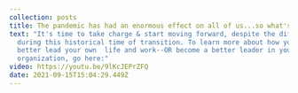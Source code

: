```yaml
---
collection: posts
title: The pandemic has had an enormous effect on all of us...so what's next?
text: "It's time to take charge & start moving forward, despite the difficulties
  during this historical time of transition. To learn more about how you can
  better lead your own  life and work--OR become a better leader in your
  organization, go here:"
video: https://youtu.be/9lKcJEPrZFQ
date: 2021-09-15T15:04:29.449Z
---
```

